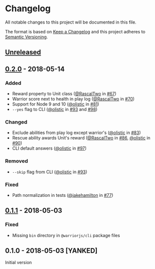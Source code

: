 # Changelog

All notable changes to this project will be documented in this file.

The format is based on [Keep a Changelog](https://keepachangelog.com/en/1.0.0/)
and this project adheres to
[Semantic Versioning](https://semver.org/spec/v2.0.0.html).

## [Unreleased]

## [0.2.0] - 2018-05-14

### Added

* Reward property to Unit class ([@RascalTwo][] in [#67][])
* Warrior score next to health in play log ([@RascalTwo][] in [#70][])
* Support for Node 9 and 10 ([@olistic][] in [#81][])
* `--yes` flag to CLI ([@olistic][] in [#93][] and [#98][])

### Changed

* Exclude abilities from play log except warrior's ([@olistic][] in [#83][])
* Rescue ability awards Unit's reward ([@RascalTwo][] in [#86][], [@olistic][]
  in [#90][])
* CLI default answers ([@olistic][] in [#97][])

### Removed

* `--skip` flag from CLI ([@olistic][] in [#93][])

### Fixed

* Path normalization in tests ([@jakehamilton][] in [#77][])

## [0.1.1] - 2018-05-03

### Fixed

* Missing `bin` directory in `@warriorjs/cli` package files

## 0.1.0 - 2018-05-03 [YANKED]

Initial version

[unreleased]: https://github.com/olistic/warriorjs/compare/v0.2.0...HEAD
[0.2.0]: https://github.com/olistic/warriorjs/compare/v0.1.1...v0.2.0
[0.1.1]: https://github.com/olistic/warriorjs/compare/v0.1.0...v0.1.1
[@olistic]: https://github.com/olistic
[@rascaltwo]: https://github.com/RascalTwo
[@jakehamilton]: https://github.com/jakehamilton
[#67]: https://github.com/olistic/warriorjs/pull/67
[#70]: https://github.com/olistic/warriorjs/pull/70
[#77]: https://github.com/olistic/warriorjs/pull/77
[#81]: https://github.com/olistic/warriorjs/pull/81
[#83]: https://github.com/olistic/warriorjs/pull/83
[#86]: https://github.com/olistic/warriorjs/pull/86
[#90]: https://github.com/olistic/warriorjs/pull/90
[#93]: https://github.com/olistic/warriorjs/pull/93
[#97]: https://github.com/olistic/warriorjs/pull/97
[#98]: https://github.com/olistic/warriorjs/pull/98
